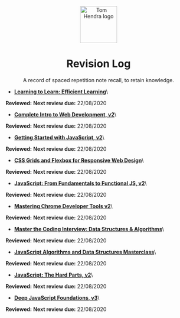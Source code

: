 <div align=center>
<img alt="Tom Hendra logo" src="https://res.cloudinary.com/tomhendra/image/upload/v1567091669/tomhendra-logo/tomhendra-logo-round-1024.png" width="100" />
<h1>Revision Log</h1>
<p>A record of spaced repetition note recall, to retain knowledge.</p>
</div>

- **[Learning to Learn: Efficient Learning](10-learning-to-learn)**\

**Reviewed:**
**Next review due:** 22/08/2020

- **[Complete Intro to Web Development, v2](14-fem-beginner/1-complete-intro-to-web-development-v2)**\

**Reviewed:**
**Next review due:** 22/08/2020

- **[Getting Started with JavaScript, v2](14-fem-beginner/2-getting-started-with-javascript-v2)**\

**Reviewed:**
**Next review due:** 22/08/2020

- **[CSS Grids and Flexbox for Responsive Web Design](14-fem-beginner/3-css-grids-and-flexbox-for-responsive-web-design)**\

**Reviewed:**
**Next review due:** 22/08/2020

- **[JavaScript: From Fundamentals to Functional JS, v2](14-fem-beginner/4-javascript-from-fundamentals-to-functional-js-v2)**\

**Reviewed:**
**Next review due:** 22/08/2020

- **[Mastering Chrome Developer Tools v2](14-fem-beginner/5-mastering-chrome-developer-tools-v2)**\

**Reviewed:**
**Next review due:** 22/08/2020

- **[Master the Coding Interview: Data Structures & Algorithms](11-master-the-coding-interview)**\

**Reviewed:**
**Next review due:** 22/08/2020

- **[JavaScript Algorithms and Data Structures Masterclass](3-algorithms-and-data-structures)**\

**Reviewed:**
**Next review due:** 22/08/2020

- **[JavaScript: The Hard Parts, v2](15-fem-professional/1-javascript-the-hard-parts-v2)**\

**Reviewed:**
**Next review due:** 22/08/2020

- **[Deep JavaScript Foundations, v3](15-fem-professional/2-deep-javascript-foundations)**\

**Reviewed:**
**Next review due:** 22/08/2020
